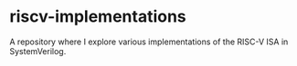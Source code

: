 # riscv-implementations
A repository where I explore various implementations of the RISC-V ISA  in SystemVerilog.
